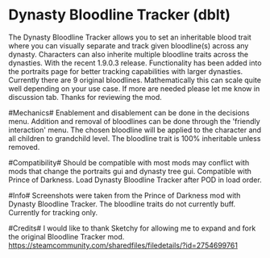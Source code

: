 # Dynasty Bloodline Tracker (dblt)
The Dynasty Bloodline Tracker allows you to set an inheritable blood trait where you can visually separate and track given bloodline(s) across any dynasty.
Characters can also inherite multiple bloodline traits across the dynasties.
With the recent 1.9.0.3 release. Functionality has been added into the portraits page for better tracking capabilities with larger dynasties. Currently there are 9 original bloodlines. Mathematically this can scale quite well depending on your use case. If more are needed please let me know in discussion tab. Thanks for reviewing the mod.

#Mechanics#
Enablement and disablement can be done in the decisions menu.
Addition and removal of bloodlines can be done through the 'friendly interaction' menu.
The chosen bloodline will be applied to the character and all children to grandchild level.
The bloodline trait is 100% inheritable unless removed.

#Compatibility#
Should be compatible with most mods may conflict with mods that change the portraits gui and dynasty tree gui.
Compatible with Prince of Darkness. Load Dynasty Bloodline Tracker after POD in load order.

#Info#
Screenshots were taken from the Prince of Darkness mod with Dynasty Bloodline Tracker.
The bloodline traits do not currently buff. Currently for tracking only.

#Credits#
I would like to thank Sketchy for allowing me to expand and fork the original Bloodline Tracker mod.
https://steamcommunity.com/sharedfiles/filedetails/?id=2754699761
